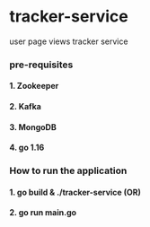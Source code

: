 # tracker-service
user page views tracker service

### pre-requisites
#### 1. Zookeeper
#### 2. Kafka
#### 3. MongoDB
#### 4. go 1.16



### How to run the application
#### 1. go build & ./tracker-service (OR)
#### 2. go run main.go

